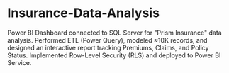 # Insurance-Data-Analysis
Power BI Dashboard connected to SQL Server for "Prism Insurance" data analysis. Performed ETL (Power Query), modeled ≈10K records, and designed an interactive report tracking Premiums, Claims, and Policy Status. Implemented Row-Level Security (RLS) and deployed to Power BI Service.
